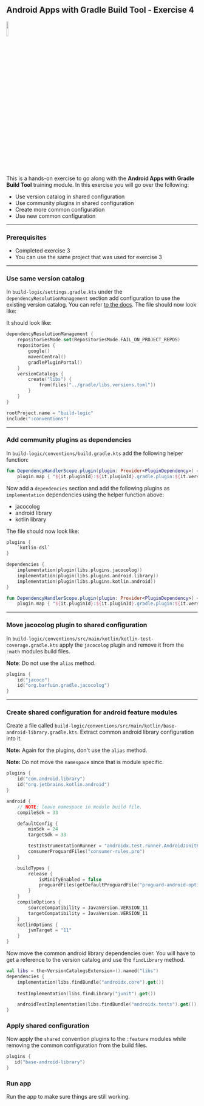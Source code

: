 ## Android Apps with Gradle Build Tool - Exercise 4

<p align="left">
<img width="10%" height="10%" src="https://user-images.githubusercontent.com/120980/174325546-8558160b-7f16-42cb-af0f-511849f22ebc.png">
</p>

This is a hands-on exercise to go along with the
**Android Apps with Gradle Build Tool** training module. In this exercise
you will go over the following:

* Use version catalog in shared configuration
* Use community plugins in shared configuration
* Create more common configuration
* Use new common configuration

---
### Prerequisites

* Completed exercise 3
* You can use the same project that was used for exercise 3

---
### Use same version catalog

In `build-logic/settings.gradle.kts` under the `dependencyResolutionManagement` section
add configuration to use the existing version catalog. You can refer
[to the docs](https://docs.gradle.org/current/userguide/platforms.html#sec:importing-catalog-from-file).
The file should now look like:

It should look like:
```kotlin
dependencyResolutionManagement {
    repositoriesMode.set(RepositoriesMode.FAIL_ON_PROJECT_REPOS)
    repositories {
        google()
        mavenCentral()
        gradlePluginPortal()
    }
    versionCatalogs {
        create("libs") {
            from(files("../gradle/libs.versions.toml"))
        }
    }
}

rootProject.name = "build-logic"
include(":conventions")
```

---
### Add community plugins as dependencies

In `build-logic/conventions/build.gradle.kts` add the following helper function:

```kotlin
fun DependencyHandlerScope.plugin(plugin: Provider<PluginDependency>) =
    plugin.map { "${it.pluginId}:${it.pluginId}.gradle.plugin:${it.version}" }
```

Now add a `dependencies` section and add the following plugins as `implementation`
dependencies using the helper function above:
* jacocolog
* android library
* kotlin library

The file should now look like:

```kotlin
plugins {
    `kotlin-dsl`
}

dependencies {
    implementation(plugin(libs.plugins.jacocolog))
    implementation(plugin(libs.plugins.android.library))
    implementation(plugin(libs.plugins.kotlin.android))
}

fun DependencyHandlerScope.plugin(plugin: Provider<PluginDependency>) =
    plugin.map { "${it.pluginId}:${it.pluginId}.gradle.plugin:${it.version}" }
```

---
### Move jacocolog plugin to shared configuration

In `build-logic/conventions/src/main/kotlin/kotlin-test-coverage.gradle.kts` apply
the `jacocolog` plugin and remove it from the `:math` modules build files.

**Note**: Do not use the `alias` method.

```kotlin
plugins {
    id("jacoco")
    id("org.barfuin.gradle.jacocolog")
}
```

---
### Create shared configuration for android feature modules

Create a file called `build-logic/conventions/src/main/kotlin/base-android-library.gradle.kts`.
Extract common android library configuration into it.

**Note:** Again for the plugins, don't use the `alias` method.

**Note:** Do not move the `namespace` since that is module specific.

```kotlin
plugins {
    id("com.android.library")
    id("org.jetbrains.kotlin.android")
}

android {
    // NOTE: leave namespace in module build file.
    compileSdk = 33

    defaultConfig {
        minSdk = 24
        targetSdk = 33

        testInstrumentationRunner = "androidx.test.runner.AndroidJUnitRunner"
        consumerProguardFiles("consumer-rules.pro")
    }

    buildTypes {
        release {
            isMinifyEnabled = false
            proguardFiles(getDefaultProguardFile("proguard-android-optimize.txt"), "proguard-rules.pro")
        }
    }
    compileOptions {
        sourceCompatibility = JavaVersion.VERSION_11
        targetCompatibility = JavaVersion.VERSION_11
    }
    kotlinOptions {
        jvmTarget = "11"
    }
}
```

Now move the common android library dependencies over. You will have to get a
reference to the version catalog and use the `findLibrary` method.

```kotlin
val libs = the<VersionCatalogsExtension>().named("libs")
dependencies {
    implementation(libs.findBundle("androidx.core").get())
    
    testImplementation(libs.findLibrary("junit").get())

    androidTestImplementation(libs.findBundle("androidx.tests").get())
}
```

### Apply shared configuration

Now apply the `shared` convention plugins to the `:feature` modules while removing
the common configuration from the build files.

```kotlin
plugins {
   id("base-android-library")
}
```

### Run app

Run the app to make sure things are still working.

